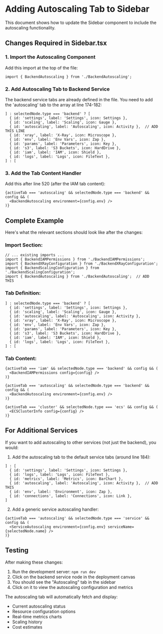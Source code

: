 # Adding Autoscaling Tab to Sidebar

This document shows how to update the Sidebar component to include the autoscaling functionality.

## Changes Required in Sidebar.tsx

### 1. Import the Autoscaling Component

Add this import at the top of the file:

```tsx
import { BackendAutoscaling } from './BackendAutoscaling';
```

### 2. Add Autoscaling Tab to Backend Service

The backend service tabs are already defined in the file. You need to add the 'autoscaling' tab to the array at line 174-182:

```tsx
] : selectedNode.type === 'backend' ? [
  { id: 'settings', label: 'Settings', icon: Settings },
  { id: 'scaling', label: 'Scaling', icon: Gauge },
  { id: 'autoscaling', label: 'Autoscaling', icon: Activity },  // ADD THIS LINE
  { id: 'xray', label: 'X-Ray', icon: Microscope },
  { id: 'env', label: 'Env Vars', icon: Zap },
  { id: 'params', label: 'Parameters', icon: Key },
  { id: 's3', label: 'S3 Buckets', icon: HardDrive },
  { id: 'iam', label: 'IAM', icon: Shield },
  { id: 'logs', label: 'Logs', icon: FileText },
] : [
```

### 3. Add the Tab Content Handler

Add this after line 520 (after the IAM tab content):

```tsx
{activeTab === 'autoscaling' && selectedNode.type === 'backend' && config && (
  <BackendAutoscaling environment={config.env} />
)}
```

## Complete Example

Here's what the relevant sections should look like after the changes:

### Import Section:
```tsx
// ... existing imports ...
import { BackendIAMPermissions } from './BackendIAMPermissions';
import { BackendXRayConfiguration } from './BackendXRayConfiguration';
import { BackendScalingConfiguration } from './BackendScalingConfiguration';
import { BackendAutoscaling } from './BackendAutoscaling';  // ADD THIS
```

### Tab Definition:
```tsx
] : selectedNode.type === 'backend' ? [
  { id: 'settings', label: 'Settings', icon: Settings },
  { id: 'scaling', label: 'Scaling', icon: Gauge },
  { id: 'autoscaling', label: 'Autoscaling', icon: Activity },
  { id: 'xray', label: 'X-Ray', icon: Microscope },
  { id: 'env', label: 'Env Vars', icon: Zap },
  { id: 'params', label: 'Parameters', icon: Key },
  { id: 's3', label: 'S3 Buckets', icon: HardDrive },
  { id: 'iam', label: 'IAM', icon: Shield },
  { id: 'logs', label: 'Logs', icon: FileText },
] : [
```

### Tab Content:
```tsx
{activeTab === 'iam' && selectedNode.type === 'backend' && config && (
  <BackendIAMPermissions config={config} />
)}

{activeTab === 'autoscaling' && selectedNode.type === 'backend' && config && (
  <BackendAutoscaling environment={config.env} />
)}

{activeTab === 'cluster' && selectedNode.type === 'ecs' && config && (
  <ECSClusterInfo config={config} />
)}
```

## For Additional Services

If you want to add autoscaling to other services (not just the backend), you would:

1. Add the autoscaling tab to the default service tabs (around line 184):

```tsx
] : [
  { id: 'settings', label: 'Settings', icon: Settings },
  { id: 'logs', label: 'Logs', icon: FileText },
  { id: 'metrics', label: 'Metrics', icon: BarChart },
  { id: 'autoscaling', label: 'Autoscaling', icon: Activity },  // ADD THIS
  { id: 'env', label: 'Environment', icon: Zap },
  { id: 'connections', label: 'Connections', icon: Link },
]
```

2. Add a generic service autoscaling handler:

```tsx
{activeTab === 'autoscaling' && selectedNode.type === 'service' && config && (
  <ServiceAutoscaling environment={config.env} serviceName={selectedNode.name} />
)}
```

## Testing

After making these changes:

1. Run the development server: `npm run dev`
2. Click on the backend service node in the deployment canvas
3. You should see the "Autoscaling" tab in the sidebar
4. Click on it to view the autoscaling configuration and metrics

The autoscaling tab will automatically fetch and display:
- Current autoscaling status
- Resource configuration options
- Real-time metrics charts
- Scaling history
- Cost estimates